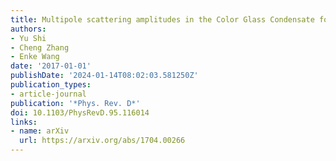 ```yaml
---
title: Multipole scattering amplitudes in the Color Glass Condensate formalism
authors:
- Yu Shi
- Cheng Zhang
- Enke Wang
date: '2017-01-01'
publishDate: '2024-01-14T08:02:03.581250Z'
publication_types:
- article-journal
publication: '*Phys. Rev. D*'
doi: 10.1103/PhysRevD.95.116014
links:
- name: arXiv
  url: https://arxiv.org/abs/1704.00266
---
```

